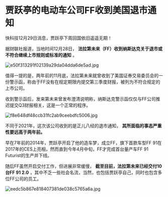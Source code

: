 # 贾跃亭的电动车公司FF收到美国退市通知

快科技12月29日消息，贾跃亭下周回国依旧遥遥无期！

据财联社报道，当地时间12月28日， **法拉第未来（FF）收到纳斯达克关于退市或不符合继续上市规则或标准的通知** 。

![e50f313291f02139a29da04dda6de5ad.jpg](https://raw.githubusercontent.com/qqhsx/qqnews_image/main/贾跃亭的电动车公司FF收到美国退市通知/e50f313291f02139a29da04dda6de5ad.jpg)

值得一提的是，两年前的11月底，法拉第未来就曾收到了美国证券交易委员会的一份警示函，称由于FF没有在规定期限内提交第三季度财报，被列为不符合规定的上市公司。

收到警示函后，发来第未来曾发布澄清说明称，纳斯达克警示函仅仅与FF公司推迟提交Q3财报相关，这是一个正常的程序。

![f8e648df48ccb31fc2ab9ceebdfc5006.jpg](https://raw.githubusercontent.com/qqhsx/qqnews_image/main/贾跃亭的电动车公司FF收到美国退市通知/f8e648df48ccb31fc2ab9ceebdfc5006.jpg)

不同于2021年，这次该公司收到的是正儿八经的退市通知， **其所面临的事态严重性要远高于两年前。**

早在7年前的2014年，贾跃亭开启了他的造车梦，成立FF，旗下首款车型FF 91在2017年的CES上亮相，然而直到今年4月中旬，FF才完成首台量产车FF
91 Futurist的生产并下线。

随后FF虽然开启交付工作，但进展非常缓慢， **截至目前，法拉第未来已经交付10台FF 91 2.0**
，其中不乏一些社会名流，当然，也包括贾跃亭自己，同时也包含多位FF公司的员工。

![eedc5b867e818407381de038c5765a6a.jpg](https://raw.githubusercontent.com/qqhsx/qqnews_image/main/贾跃亭的电动车公司FF收到美国退市通知/eedc5b867e818407381de038c5765a6a.jpg)

